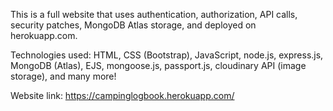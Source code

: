 This is a full website that uses authentication, authorization, API calls, security patches, MongoDB Atlas storage, and deployed on herokuapp.com.

Technologies used: HTML, CSS (Bootstrap), JavaScript, node.js, express.js, MongoDB (Atlas), EJS, mongoose.js, passport.js, cloudinary API (image storage), and many more!

Website link:
https://campinglogbook.herokuapp.com/
